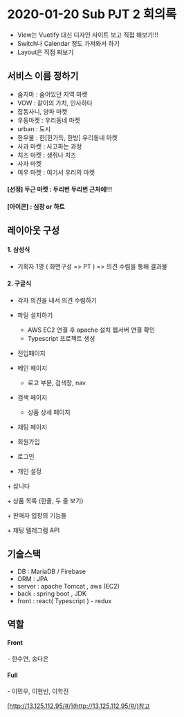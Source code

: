# 2020-01-20 Sub PJT 2 회의록

- View는 Vuetify 대신 디자인 사이트 보고 직접 해보기!!!
- Switch나 Calendar 정도 가져와서 하기
- Layout은 직접 짜보기



## 서비스 이름 정하기

- 숨지마 : 숨어있던 지역 마켓
- VOW : 같이의 가치, 인사하다
- 잡동사니, 양파 마켓
- 우동마켓 : 우리동네 마켓
- urban : 도시
- 한우물 : 한[한가득, 한방] 우리동네 마켓
- 사과 마켓 : 사고파는 과정
- 치즈 마켓 : 생쥐나 치즈
- 사자 마켓
- 여우 마켓 : 여기서 우리의 마켓

#### [선정] 두근 마켓 : 두리번 두리번 근처에!!! 

#### [아이콘] : 심장 or 하트



## 레이아웃 구성

#### 1. 삼성식

- 기획자 1명 ( 화면구성 => PT ) => 의견 수렴을 통해 결과물

#### 2. 구글식

- 각자 의견을 내서 의견 수렴하기



- 파일 설치하기
  - AWS EC2 연결 후 apache 설치 웹서버 연결 확인
  - Typescript 프로젝트 생성
- 진입페이지
- 메인 페이지
  - 로고 부분, 검색창, nav
- 검색 페이지
  - 상품 상세 페이지
- 채팅 페이지
- 회원가입
- 로그인
- 개인 설정

\+ 삽니다

\+ 상품 목록 (한줄, 두 줄 보기)

\+ 판매자 입장의 기능들

\+ 채팅 텔레그램 API

## 기술스택

- DB : MariaDB / Firebase
- ORM : JPA
- server : apache Tomcat , aws (EC2)
- back : spring boot , JDK
- front : react( Typescript ) - redux 

## 역할

#### Front

\- 한수연, 송다은

#### Full

\- 이민우, 이현빈, 이학진

[http://13.125.112.95/#/](http://13.125.112.95/#/)참고